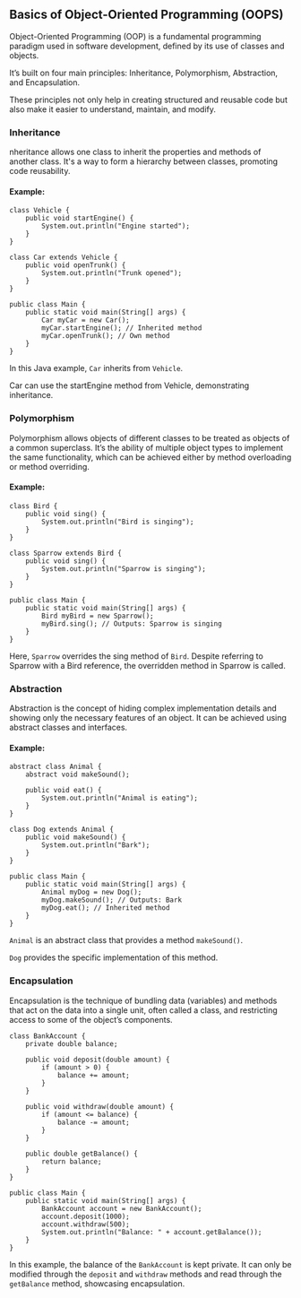 ## Basics of Object-Oriented Programming (OOPS)

Object-Oriented Programming (OOP) is a fundamental programming paradigm used in software development, defined by its use of classes and objects. 

It’s built on four main principles: Inheritance, Polymorphism, Abstraction, and Encapsulation. 

These principles not only help in creating structured and reusable code but also make it easier to understand, maintain, and modify.

### Inheritance
nheritance allows one class to inherit the properties and methods of another class. It's a way to form a hierarchy between classes, promoting code reusability.
#### Example:
```
class Vehicle {
    public void startEngine() {
        System.out.println("Engine started");
    }
}

class Car extends Vehicle {
    public void openTrunk() {
        System.out.println("Trunk opened");
    }
}

public class Main {
    public static void main(String[] args) {
        Car myCar = new Car();
        myCar.startEngine(); // Inherited method
        myCar.openTrunk(); // Own method
    }
}
```

In this Java example, `Car` inherits from `Vehicle`. 

Car can use the startEngine method from Vehicle, demonstrating inheritance.

### Polymorphism
Polymorphism allows objects of different classes to be treated as objects of a common superclass. It’s the ability of multiple object types to implement the same functionality, which can be achieved either by method overloading or method overriding.

#### Example:
```
class Bird {
    public void sing() {
        System.out.println("Bird is singing");
    }
}

class Sparrow extends Bird {
    public void sing() {
        System.out.println("Sparrow is singing");
    }
}

public class Main {
    public static void main(String[] args) {
        Bird myBird = new Sparrow();
        myBird.sing(); // Outputs: Sparrow is singing
    }
}
```
Here, `Sparrow` overrides the sing method of `Bird`. Despite referring to Sparrow with a Bird reference, the overridden method in Sparrow is called.

### Abstraction
Abstraction is the concept of hiding complex implementation details and showing only the necessary features of an object. It can be achieved using abstract classes and interfaces.

#### Example:
```
abstract class Animal {
    abstract void makeSound();

    public void eat() {
        System.out.println("Animal is eating");
    }
}

class Dog extends Animal {
    public void makeSound() {
        System.out.println("Bark");
    }
}

public class Main {
    public static void main(String[] args) {
        Animal myDog = new Dog();
        myDog.makeSound(); // Outputs: Bark
        myDog.eat(); // Inherited method
    }
}
```
`Animal` is an abstract class that provides a method `makeSound()`. 

`Dog` provides the specific implementation of this method.

### Encapsulation
Encapsulation is the technique of bundling data (variables) and methods that act on the data into a single unit, often called a class, and restricting access to some of the object’s components.

```
class BankAccount {
    private double balance;

    public void deposit(double amount) {
        if (amount > 0) {
            balance += amount;
        }
    }

    public void withdraw(double amount) {
        if (amount <= balance) {
            balance -= amount;
        }
    }

    public double getBalance() {
        return balance;
    }
}

public class Main {
    public static void main(String[] args) {
        BankAccount account = new BankAccount();
        account.deposit(1000);
        account.withdraw(500);
        System.out.println("Balance: " + account.getBalance());
    }
}
```

In this example, the balance of the `BankAccount` is kept private. It can only be modified through the `deposit` and `withdraw` methods and read through the `getBalance` method, showcasing encapsulation.